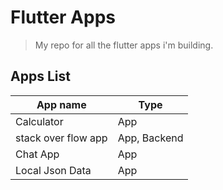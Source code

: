 # Flutter Apps
> My repo for all the flutter apps i'm building.

## Apps List
|App name|Type|
|---|---|
|Calculator|App|
|stack over flow app|App, Backend|
|Chat App|App|
|Local Json Data|App|